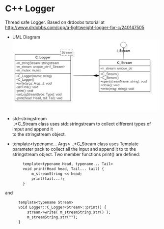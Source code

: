 # C++ Logger
Thread safe Logger.
Based on drdoobs tutorial at http://www.drdobbs.com/cpp/a-lightweight-logger-for-c/240147505

* UML Diagram  
![alt text](wiki/Logger.jpg)

* std::stringstream  
..*C_Stream class uses std::stringstream to collect different types of imput and append it   
to the stringstream object.
*  template<typename... Args>
..*C_Stream class uses Template parameter pack to collect all the input and append it to
to the stringstream object. Two member functions print() are defined:
```
        template<typename Head, typename... Tail>
        void print(Head head, Tail... tail) {
            m_streamString << head;
            print(tail...);
        }
```
and  
```
      template<typename Stream>
      void Logger::C_Logger<Stream>::print() {
          stream->write( m_streamString.str() );
          m_streamString.str("");
      }
```

